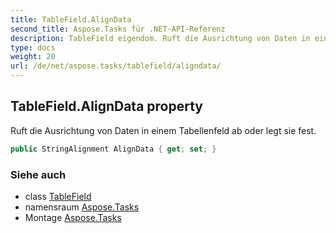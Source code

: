```yaml
---
title: TableField.AlignData
second_title: Aspose.Tasks für .NET-API-Referenz
description: TableField eigendom. Ruft die Ausrichtung von Daten in einem Tabellenfeld ab oder legt sie fest.
type: docs
weight: 20
url: /de/net/aspose.tasks/tablefield/aligndata/
---
```

## TableField.AlignData property

Ruft die Ausrichtung von Daten in einem Tabellenfeld ab oder legt sie fest.

```csharp
public StringAlignment AlignData { get; set; }
```

### Siehe auch

* class [TableField](../)
* namensraum [Aspose.Tasks](../../tablefield/)
* Montage [Aspose.Tasks](../../../)


